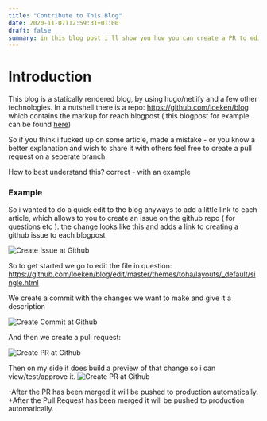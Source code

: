 ```yaml
---
title: "Contribute to This Blog"
date: 2020-11-07T12:59:31+01:00
draft: false
summary: in this blog post i ll show you how you can create a PR to edit contents of this blog
---
```


# Introduction

This blog is a statically rendered blog, by using hugo/netlify and a few other technologies. In a nutshell there is a repo: https://github.com/loeken/blog which contains the markup for reach blogpost ( this blogpost for example can be found [here](https://github.com/loeken/blog/blob/master/content/posts/contribute-to-this-blog.md))

So if you think i fucked up on some article, made a mistake - or you know a better explanation and wish to share it with others feel free to create a pull request on a seperate branch.

How to best understand this? correct - with an example


### Example

So i wanted to do a quick edit to the blog anyways to add a little link to each article, which allows to you to create an issue on the github repo ( for questions etc ). the change looks like this and adds a link to creating a github issue to each blogpost

![Create Issue at Github](/media/img/create_issue.png)

So to get started we go to edit the file in question:
https://github.com/loeken/blog/edit/master/themes/toha/layouts/_default/single.html

We create a commit with the changes we want to make and give it a description

![Create Commit at Github](/media/img/create_commit_on_branch.png)

And then we create a pull request:

![Create PR at Github](/media/img/create_pr.png)

Then on my side it does build a preview of that change so i can view/test/approve it.
![Create PR at Github](/media/img/pr_preview.png)

-After the PR has been merged it will be pushed to production automatically.
+After the Pull Request has been merged it will be pushed to production automatically.

